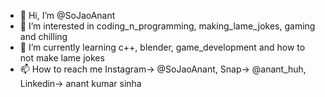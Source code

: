- 👋 Hi, I’m @SoJaoAnant
- 👀 I’m interested in coding_n_programming, making_lame_jokes, gaming and chilling
- 🌱 I’m currently learning c++, blender, game_development and how to not make lame jokes
- 📫 How to reach me Instagram-> @SoJaoAnant, Snap-> @anant_huh, Linkedin-> anant kumar sinha

<!---
SoJaoAnant/SoJaoAnant is a ✨ special ✨ repository because its `README.md` (this file) appears on your GitHub profile.
You can click the Preview link to take a look at your changes.
--->
